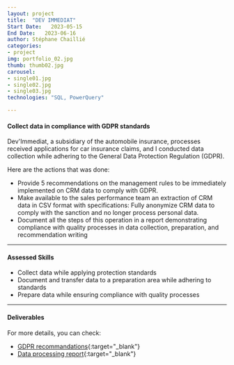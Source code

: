 ```yaml
---
layout: project
title:  "DEV IMMEDIAT"
Start Date:   2023-05-15
End Date:   2023-06-16
author: Stéphane Chaillié
categories:
- project
img: portfolio_02.jpg
thumb: thumb02.jpg
carousel:
- single01.jpg
- single02.jpg
- single03.jpg
technologies: "SQL, PowerQuery"

---
```

#### Collect data in compliance with GDPR standards
Dev'Immediat, a subsidiary of the automobile insurance, processes received applications for car insurance claims, and I conducted data collection while adhering to the General Data Protection Regulation (GDPR).

Here are the actions that was done:

- Provide 5 recommendations on the management rules to be immediately implemented on CRM data to comply with GDPR.
- Make available to the sales performance team an extraction of CRM data in CSV format with specifications: Fully anonymize CRM data to comply with the sanction 
  and no longer process personal data.
- Document all the steps of this operation in a report demonstrating compliance with quality processes in data collection, preparation, and recommendation writing

---
#### Assessed Skills
- Collect data while applying protection standards
- Document and transfer data to a preparation area while adhering to standards
- Prepare data while ensuring compliance with quality processes

---
####  Deliverables
For more details, you can check:
- [GDPR recommandations](https://stefch86.github.io/solid-jekyll-BIA/assets/Chaillie_Stephane_1_Recommandations_062023.pdf){:target="_blank"}
- [Data processing report](https://stefch86.github.io/solid-jekyll-BIA/assets/Chaillie_Stephane_3_rapport_062023.pdf){:target="_blank"}
